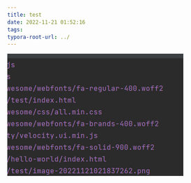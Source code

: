 ```yaml
---
title: test
date: 2022-11-21 01:52:16
tags:
typora-root-url: ../
---
```


![image-20221121022919070](./images/test/image-20221121022919070.png)
